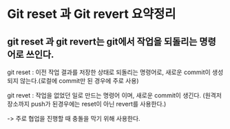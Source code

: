 # Git reset 과 Git revert 요약정리 #
## git reset 과 git revert는 git에서 작업을 되돌리는 명령어로 쓰인다. ##


git reset : 이전 작업 결과를 저장한 상태로 되돌리는 명령어로, 새로운 commit이 생성되지 않는다.(로컬에 commit만 된 경우에 주로 사용)


git revet : 작업을 없었던 일로 만드는 명령어 이며, 새로운 commit이 생긴다. (원격저장소까지 push가 된경우에는 reset이 아닌 revert를 사용한다.)

-> 주로 협업을 진행할 때 충돌을 막기 위해 사용한다.
